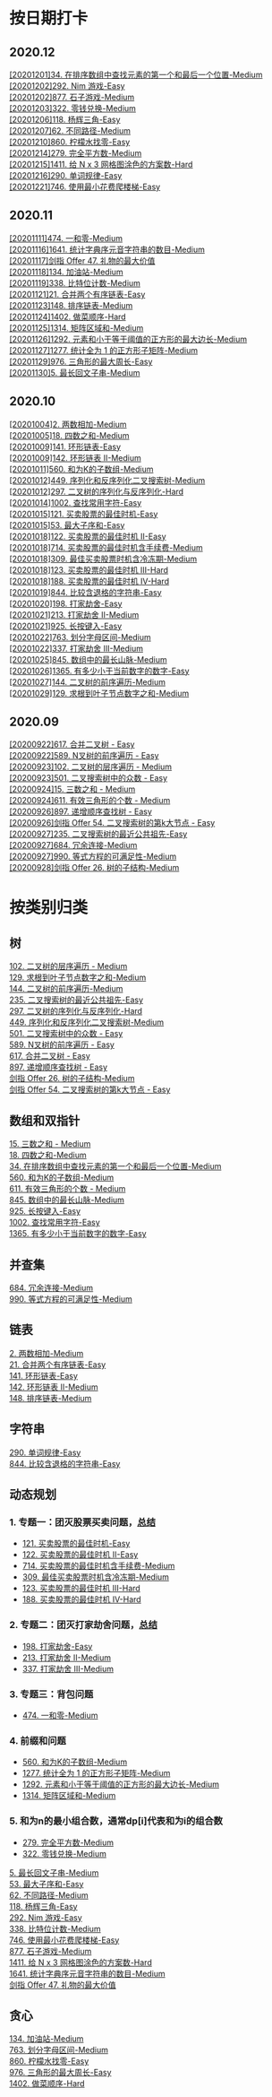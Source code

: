 # 按日期打卡
## 2020.12
[[20201201]34. 在排序数组中查找元素的第一个和最后一个位置-Medium](数组/34.%20在排序数组中查找元素的第一个和最后一个位置-Medium.md)  
[[20201202]292. Nim 游戏-Easy](动态规划/292.%20Nim%20游戏-Easy.md)  
[[20201202]877. 石子游戏-Medium](动态规划/877.%20石子游戏-Medium.md)  
[[20201203]322. 零钱兑换-Medium](322.%20零钱兑换-Medium.md)  
[[20201206]118. 杨辉三角-Easy](动态规划/118.%20杨辉三角-Easy.md)  
[[20201207]62. 不同路径-Medium](动态规划/62.%20不同路径-Medium.md)  
[[20201210]860. 柠檬水找零-Easy](贪心/860.%20柠檬水找零-Easy.md)  
[[20201214]279. 完全平方数-Medium](动态规划/279.%20完全平方数-Medium.md)  
[[20201215]1411. 给 N x 3 网格图涂色的方案数-Hard](动态规划/1411.%20给%20N%20x%203%20网格图涂色的方案数-Hard.md)  
[[20201216]290. 单词规律-Easy](字符串/290.%20单词规律-Easy.md)   
[[20201221]746. 使用最小花费爬楼梯-Easy](动态规划/746.%20使用最小花费爬楼梯-Easy.md)
## 2020.11
[[20201111]474. 一和零-Medium](动态规划/背包问题/474.%20一和零-Medium.md)  
[[20201116]1641. 统计字典序元音字符串的数目-Medium](动态规划/1641.%20统计字典序元音字符串的数目-Medium.md)  
[[20201117]剑指 Offer 47. 礼物的最大价值](动态规划/剑指%20Offer%2047.%20礼物的最大价值.md)  
[[20201118]134. 加油站-Medium](贪心/134.%20加油站-Medium.md)  
[[20201119]338. 比特位计数-Medium](动态规划/338.%20比特位计数-Medium.md)  
[[20201121]21. 合并两个有序链表-Easy](链表/21.%20合并两个有序链表-Easy.md)  
[[20201123]148. 排序链表-Medium](链表/148.%20排序链表-Medium.md)   
[[20201124]1402. 做菜顺序-Hard](贪心/1402.%20做菜顺序-Hard.md)  
[[20201125]1314. 矩阵区域和-Medium](动态规划/前缀和/1314.%20矩阵区域和-Medium)   
[[20201126]1292. 元素和小于等于阈值的正方形的最大边长-Medium](动态规划/前缀和/1292.%20元素和小于等于阈值的正方形的最大边长-Medium.md)  
[[20201127]1277. 统计全为 1 的正方形子矩阵-Medium](动态规划/前缀和/1277.%20统计全为%201%20的正方形子矩阵-Medium.md)  
[[20201129]976. 三角形的最大周长-Easy](贪心/976.%20三角形的最大周长-Easy.md)  
[[20201130]5. 最长回文子串-Medium](动态规划/5.%20最长回文子串-Medium.md)  
## 2020.10
[[20201004]2. 两数相加-Medium](链表/2.%20两数相加-Medium.md)  
[[20201005]18. 四数之和-Medium](双指针/18.%20四数之和-medium.md)   
[[20201009]141. 环形链表-Easy](链表/141.%20环形链表-Easy.md)  
[[20201009]142. 环形链表 II-Medium](链表/141.%20环形链表-Easy.md)  
[[20201011]560. 和为K的子数组-Medium](数组/560.%20和为K的子数组-Medium.md)   
[[20201012]449. 序列化和反序列化二叉搜索树-Medium](树/449.%20序列化和反序列化二叉搜索树-Medium.md)  
[[20201012]297. 二叉树的序列化与反序列化-Hard](树/297.%20二叉树的序列化与反序列化-Hard.md)  
[[20201014]1002. 查找常用字符-Easy](数组/1002.%20查找常用字符-Easy.md)   
[[20201015]121. 买卖股票的最佳时机-Easy](动态规划/买卖股票/121.%20%E4%B9%B0%E5%8D%96%E8%82%A1%E7%A5%A8%E7%9A%84%E6%9C%80%E4%BD%B3%E6%97%B6%E6%9C%BA-Easy)    
[[20201015]53. 最大子序和-Easy](动态规划/53.%20最大子序和-Easy.md)  
[[20201018]122. 买卖股票的最佳时机 II-Easy](动态规划/买卖股票/122.%20%E4%B9%B0%E5%8D%96%E8%82%A1%E7%A5%A8%E7%9A%84%E6%9C%80%E4%BD%B3%E6%97%B6%E6%9C%BA%20II-Easy)     
[[20201018]714. 买卖股票的最佳时机含手续费-Medium](动态规划/买卖股票/714.%20%E4%B9%B0%E5%8D%96%E8%82%A1%E7%A5%A8%E7%9A%84%E6%9C%80%E4%BD%B3%E6%97%B6%E6%9C%BA%E5%90%AB%E6%89%8B%E7%BB%AD%E8%B4%B9-Medium)  
[[20201018]309. 最佳买卖股票时机含冷冻期-Medium](动态规划/买卖股票/309.%20%E6%9C%80%E4%BD%B3%E4%B9%B0%E5%8D%96%E8%82%A1%E7%A5%A8%E6%97%B6%E6%9C%BA%E5%90%AB%E5%86%B7%E5%86%BB%E6%9C%9F-Medium)  
[[20201018]123. 买卖股票的最佳时机 III-Hard](动态规划/买卖股票/123.%20%E4%B9%B0%E5%8D%96%E8%82%A1%E7%A5%A8%E7%9A%84%E6%9C%80%E4%BD%B3%E6%97%B6%E6%9C%BA%20III-Hard)  
[[20201018]188. 买卖股票的最佳时机 IV-Hard](动态规划/买卖股票/188.%20%E4%B9%B0%E5%8D%96%E8%82%A1%E7%A5%A8%E7%9A%84%E6%9C%80%E4%BD%B3%E6%97%B6%E6%9C%BA%20IV-Hard)  
[[20201019]844. 比较含退格的字符串-Easy](字符串/844.%20比较含退格的字符串-Easy.md)  
[[20201020]198. 打家劫舍-Easy](动态规划/打家劫舍/198.%20打家劫舍-Easy.md)  
[[20201021]213. 打家劫舍 II-Medium](动态规划/打家劫舍/213.%20打家劫舍%20II-Medium.md)    
[[20201021]925. 长按键入-Easy](双指针/925.%20长按键入-Easy.md)   
[[20201022]763. 划分字母区间-Medium](贪心/763.%20划分字母区间-Medium.md)  
[[20201022]337. 打家劫舍 III-Medium](动态规划/打家劫舍/337.%20打家劫舍%20III-Medium.md)  
[[20201025]845. 数组中的最长山脉-Medium](双指针/845.%20数组中的最长山脉-Medium.md)  
[[20201026]1365. 有多少小于当前数字的数字-Easy](数组/1365.%20有多少小于当前数字的数字-Easy.md)  
 [[20201027]144. 二叉树的前序遍历-Medium](树/144.%20二叉树的前序遍历-Medium.md)  
 [[20201029]129. 求根到叶子节点数字之和-Medium](树/129.%20求根到叶子节点数字之和-Medium.md)
## 2020.09
[[20200922]617. 合并二叉树 - Easy](./树/617.%20合并二叉树%20-%20Easy.md)  
[[20200922]589. N叉树的前序遍历 - Easy](./树/589.%20N叉树的前序遍历%20-%20Easy.md)  
[[20200923]102. 二叉树的层序遍历 - Medium](./树/102.%20二叉树的层序遍历%20-%20Medium.md)  
[[20200923]501. 二叉搜索树中的众数 - Easy](501.%20二叉搜索树中的众数%20-%20Easy.md)  
[[20200924]15. 三数之和 - Medium](双指针/15.%20三数之和%20-%20Medium.md)  
[[20200924]611. 有效三角形的个数 - Medium](./双指针/611.%20有效三角形的个数%20-%20Medium.md)    
[[20200926]897. 递增顺序查找树 - Easy](./树/897.%20递增顺序查找树%20-%20Easy.md)  
[[20200926]剑指 Offer 54. 二叉搜索树的第k大节点 - Easy](./树/剑指%20Offer%2054.%20二叉搜索树的第k大节点%20-%20Easy.md)  
[[20200927]235. 二叉搜索树的最近公共祖先-Easy](./树/235.%20二叉搜索树的最近公共祖先-Easy.md)   
[[20200927]684. 冗余连接-Medium](并查集/684.%20冗余连接-Medium.md)   
[[20200927]990. 等式方程的可满足性-Medium](并查集/990.%20等式方程的可满足性-Medium.md)  
[[20200928]剑指 Offer 26. 树的子结构-Medium](./树/剑指%20Offer%2026.%20树的子结构-Medium.md)  

# 按类别归类
## 树
[102. 二叉树的层序遍历 - Medium](./树/102.%20二叉树的层序遍历%20-%20Medium.md)  
 [129. 求根到叶子节点数字之和-Medium](树/129.%20求根到叶子节点数字之和-Medium.md)  
 [144. 二叉树的前序遍历-Medium](树/144.%20二叉树的前序遍历-Medium.md)  
[235. 二叉搜索树的最近公共祖先-Easy](./树/235.%20二叉搜索树的最近公共祖先-Easy.md)   
[297. 二叉树的序列化与反序列化-Hard](树/297.%20二叉树的序列化与反序列化-Hard.md)  
[449. 序列化和反序列化二叉搜索树-Medium](树/449.%20序列化和反序列化二叉搜索树-Medium.md)  
[501. 二叉搜索树中的众数 - Easy](501.%20二叉搜索树中的众数%20-%20Easy.md)  
[589. N叉树的前序遍历 - Easy](./树/589.%20N叉树的前序遍历%20-%20Easy.md)  
[617. 合并二叉树 - Easy](./树/617.%20合并二叉树%20-%20Easy.md)  
[897. 递增顺序查找树 - Easy](./树/897.%20递增顺序查找树%20-%20Easy.md)  
[剑指 Offer 26. 树的子结构-Medium](./树/剑指%20Offer%2026.%20树的子结构-Medium.md)  
[剑指 Offer 54. 二叉搜索树的第k大节点 - Easy](./树/剑指%20Offer%2054.%20二叉搜索树的第k大节点%20-%20Easy.md)   
  
## 数组和双指针
[15. 三数之和 - Medium](双指针/15.%20三数之和%20-%20Medium.md)   
[18. 四数之和-Medium](双指针/18.%20四数之和-medium.md)  
[34. 在排序数组中查找元素的第一个和最后一个位置-Medium](数组/34.%20在排序数组中查找元素的第一个和最后一个位置-Medium.md)  
[560. 和为K的子数组-Medium](数组/560.%20和为K的子数组-Medium.md)  
[611. 有效三角形的个数 - Medium](./双指针/611.%20有效三角形的个数%20-%20Medium.md)    
[845. 数组中的最长山脉-Medium](双指针/845.%20数组中的最长山脉-Medium)  
[925. 长按键入-Easy](双指针/925.%20长按键入-Easy.md)  
[1002. 查找常用字符-Easy](数组/1002.%20查找常用字符-Easy.md)   
[1365. 有多少小于当前数字的数字-Easy](数组/1365.%20有多少小于当前数字的数字-Easy)

## 并查集
[684. 冗余连接-Medium](并查集/684.%20冗余连接-Medium.md)  
[990. 等式方程的可满足性-Medium](并查集/990.%20等式方程的可满足性-Medium.md)

## 链表
[2. 两数相加-Medium](链表/2.%20两数相加-Medium.md)   
[21. 合并两个有序链表-Easy](链表/21.%20合并两个有序链表-Easy.md)  
[141. 环形链表-Easy](链表/141.%20环形链表-Easy.md)  
[142. 环形链表 II-Medium](链表/141.%20环形链表-Easy.md)  
[148. 排序链表-Medium](链表/148.%20排序链表-Medium.md)   
## 字符串
[290. 单词规律-Easy](字符串/290.%20单词规律-Easy.md)   
[844. 比较含退格的字符串-Easy](字符串/844.%20比较含退格的字符串-Easy.md)

## 动态规划
### 1. 专题一：团灭股票买卖问题，[总结](动态规划/买卖股票/001.%20%E8%82%A1%E7%A5%A8%E4%B9%B0%E5%8D%96%E9%A2%98%E7%9B%AE%E6%80%BB%E7%BB%93)    
- [121. 买卖股票的最佳时机-Easy](动态规划/买卖股票/121.%20%E4%B9%B0%E5%8D%96%E8%82%A1%E7%A5%A8%E7%9A%84%E6%9C%80%E4%BD%B3%E6%97%B6%E6%9C%BA-Easy)    
- [122. 买卖股票的最佳时机 II-Easy](动态规划/买卖股票/122.%20%E4%B9%B0%E5%8D%96%E8%82%A1%E7%A5%A8%E7%9A%84%E6%9C%80%E4%BD%B3%E6%97%B6%E6%9C%BA%20II-Easy)     
- [714. 买卖股票的最佳时机含手续费-Medium](动态规划/买卖股票/714.%20%E4%B9%B0%E5%8D%96%E8%82%A1%E7%A5%A8%E7%9A%84%E6%9C%80%E4%BD%B3%E6%97%B6%E6%9C%BA%E5%90%AB%E6%89%8B%E7%BB%AD%E8%B4%B9-Medium)
- [309. 最佳买卖股票时机含冷冻期-Medium](动态规划/买卖股票/309.%20%E6%9C%80%E4%BD%B3%E4%B9%B0%E5%8D%96%E8%82%A1%E7%A5%A8%E6%97%B6%E6%9C%BA%E5%90%AB%E5%86%B7%E5%86%BB%E6%9C%9F-Medium)
- [123. 买卖股票的最佳时机 III-Hard](动态规划/买卖股票/123.%20%E4%B9%B0%E5%8D%96%E8%82%A1%E7%A5%A8%E7%9A%84%E6%9C%80%E4%BD%B3%E6%97%B6%E6%9C%BA%20III-Hard)
- [188. 买卖股票的最佳时机 IV-Hard](动态规划/买卖股票/188.%20%E4%B9%B0%E5%8D%96%E8%82%A1%E7%A5%A8%E7%9A%84%E6%9C%80%E4%BD%B3%E6%97%B6%E6%9C%BA%20IV-Hard)
### 2. 专题二：团灭打家劫舍问题，[总结](动态规划/打家劫舍/001.%20打家劫舍题目总结.md)
- [198. 打家劫舍-Easy](动态规划/打家劫舍/198.%20打家劫舍-Easy.md)
- [213. 打家劫舍 II-Medium](动态规划/打家劫舍/213.%20打家劫舍%20II-Medium.md)    
- [337. 打家劫舍 III-Medium](动态规划/打家劫舍/337.%20打家劫舍%20III-Medium.md)
### 3. 专题三：背包问题
- [474. 一和零-Medium](动态规划/背包问题/474.%20一和零-Medium.md)  
### 4. 前缀和问题
- [560. 和为K的子数组-Medium](数组/560.%20和为K的子数组-Medium.md)   
- [1277. 统计全为 1 的正方形子矩阵-Medium](动态规划/前缀和/1277.%20统计全为%201%20的正方形子矩阵-Medium.md)  
- [1292. 元素和小于等于阈值的正方形的最大边长-Medium](动态规划/前缀和/1292.%20元素和小于等于阈值的正方形的最大边长-Medium.md)  
- [1314. 矩阵区域和-Medium](动态规划/前缀和/1314.%20矩阵区域和-Medium)  

### 5. 和为n的最小组合数，通常dp[i]代表和为i的组合数
- [279. 完全平方数-Medium](动态规划/279.%20完全平方数-Medium.md) 
- [322. 零钱兑换-Medium](322.%20零钱兑换-Medium.md)   

[5. 最长回文子串-Medium](动态规划/5.%20最长回文子串-Medium.md)  
[53. 最大子序和-Easy](动态规划/53.%20最大子序和-Easy.md)  
[62. 不同路径-Medium](动态规划/62.%20不同路径-Medium.md)  
[118. 杨辉三角-Easy](动态规划/118.%20杨辉三角-Easy.md)  
[292. Nim 游戏-Easy](动态规划/292.%20Nim%20游戏-Easy.md)  
[338. 比特位计数-Medium](动态规划/338.%20比特位计数-Medium.md)  
[746. 使用最小花费爬楼梯-Easy](动态规划/746.%20使用最小花费爬楼梯-Easy.md)  
[877. 石子游戏-Medium](动态规划/877.%20石子游戏-Medium.md)  
[1411. 给 N x 3 网格图涂色的方案数-Hard](动态规划/1411.%20给%20N%20x%203%20网格图涂色的方案数-Hard.md)  
[1641. 统计字典序元音字符串的数目-Medium](动态规划/1641.%20统计字典序元音字符串的数目-Medium.md)  
[剑指 Offer 47. 礼物的最大价值](动态规划/剑指%20Offer%2047.%20礼物的最大价值.md)  




## 贪心
[134. 加油站-Medium](贪心/134.%20加油站-Medium.md)  
[763. 划分字母区间-Medium](贪心/763.%20划分字母区间-Medium.md)  
[860. 柠檬水找零-Easy](贪心/860.%20柠檬水找零-Easy.md)  
[976. 三角形的最大周长-Easy](贪心/976.%20三角形的最大周长-Easy.md)  
[1402. 做菜顺序-Hard](贪心/1402.%20做菜顺序-Hard.md)   